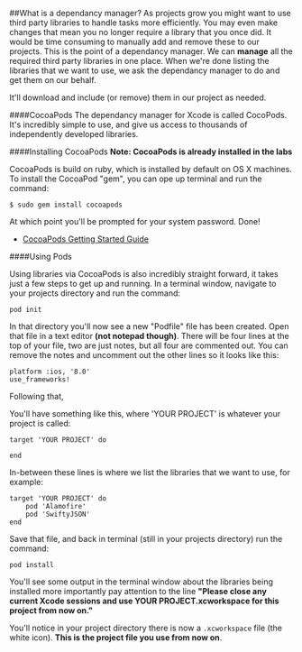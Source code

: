 ##What is a dependancy manager?
As projects grow you might want to use third party libraries to handle tasks more efficiently. You may even make changes that mean you no longer require a library that you once did. It would be time consuming to manually add and remove these to our projects. This is the point of a dependancy manager. We can **manage** all the required third party libraries in one place. When we're done listing the libraries that we want to use, we ask the dependancy manager to do and get them on our behalf. 

It'll download and include (or remove) them in our project as needed. 

####CocoaPods
The dependancy manager for Xcode is called CocoPods. It's incredibly simple to use, and give us access to thousands of independently developed libraries. 

####Installing CocoaPods
**Note: CocoaPods is already installed in the labs**

CocoaPods is build on ruby, which is installed by default on OS X machines. To install the CocoaPod "gem", you can ope up terminal and run the command:

```
$ sudo gem install cocoapods
``` 

At which point you'll be prompted for your system password. Done!

+ [CocoaPods Getting Started Guide](https://guides.cocoapods.org/using/getting-started.html)	

####Using Pods

Using libraries via CocoaPods is also incredibly straight forward, it takes just a few steps to get up and running. In a terminal window, navigate to your projects directory and run the command:

```
pod init 
```

In that directory you'll now see a new "Podfile" file has been created. Open that file in a text editor **(not notepad though)**. There will be four lines at the top of your file, two are just notes, but all four are commented out. You can remove the notes and uncomment out the other lines so it looks like this:

```
platform :ios, '8.0'
use_frameworks!
```

Following that,

You'll have something like this, where 'YOUR PROJECT' is whatever your project is called: 

```
target 'YOUR PROJECT' do

end
```

In-between these lines is where we list the libraries that we want to use, for example:

```
target 'YOUR PROJECT' do
	pod 'Alamofire'
	pod 'SwiftyJSON'
end
```

Save that file, and back in terminal (still in your projects directory) run the command:

```
pod install
```

You'll see some output in the terminal window about the libraries being installed more importantly pay attention to the line **"Please close any current Xcode sessions and use YOUR PROJECT.xcworkspace for this project from now on."**

You'll notice in your project directory there is now a `.xcworkspace` file (the white icon). **This is the project file you use from now on**.









